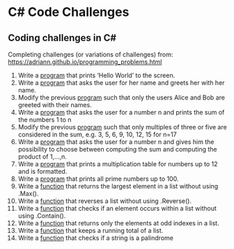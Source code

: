 # C# Code Challenges
## Coding challenges in C#

Completing challenges (or variations of challenges) from: https://adriann.github.io/programming_problems.html

1. Write a [program](/MultiplyOrAdd/Program.cs) that prints ‘Hello World’ to the screen.
2. Write a [program](/MultiplyOrAdd/Program.cs) that asks the user for her name and greets her with her name.
3. Modify the previous [program](/MultiplyOrAdd/Program.cs) such that only the users Alice and Bob are greeted with their names.
4. Write a [program](/MultiplyOrAdd/Program.cs) that asks the user for a number n and prints the sum of the numbers 1 to n
5. Modify the previous [program](/MultiplyOrAdd/Program.cs) such that only multiples of three or five are considered in the sum, e.g. 3, 5, 6, 9, 10, 12, 15 for n=17
6. Write a [program](/MultiplyOrAdd/Program.cs) that asks the user for a number n and gives him the possibility to choose between computing the sum and computing the product of 1,…,n.
7. Write a [program](/MultiplicationTable/Program.cs) that prints a multiplication table for numbers up to 12 and is formatted.
8. Write a [program](/PrimeNumbers/Program.cs) that prints all prime numbers up to 100.
9. Write a [function](/ListChallenges/Program.cs) that returns the largest element in a list without using .Max().
10. Write a [function](/ListChallenges/Program.cs) that reverses a list without using .Reverse().
11. Write a [function](/ListChallenges/Program.cs) that checks if an element occurs within a list without using .Contain().
12. Write a [function](/ListChallenges/Program.cs) that returns only the elements at odd indexes in a list.
13. Write a [function](/ListChallenges/Program.cs) that keeps a running total of a list.
14. Write a [function](/ListChallenges/Program.cs) that checks if a string is a palindrome
